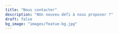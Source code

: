 ```yaml
---
title: "Nous contacter"
description: "NUn nouveu défi à nous proposer ?"
draft: false
bg_image: "images/featue-bg.jpg"
---
```


